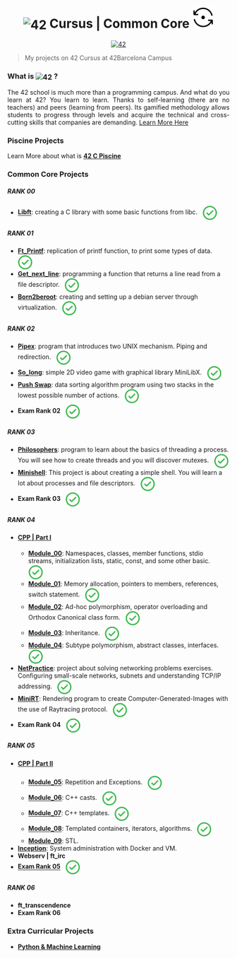 <!--HEADER-->
<h1 align="center">
 <picture>
  <source media="(prefers-color-scheme: dark)" srcset="https://cdn.simpleicons.org/42/white">
  <img alt="42" width=40 align="center" src="https://cdn.simpleicons.org/42/Black">
 </picture>
 Cursus |
 Common Core
<img src="resources/InProgress.svg">
</h1>
<!--FINISH HEADER-->
<div align="center">
<a href='https://profile.intra.42.fr/users/jcheel-n' target="_blank"><img alt='42' src='https://img.shields.io/badge/Barcelona-000000?logo=42&logoColor=White'/></a>
</div>

> My projects on 42 Cursus at 42Barcelona Campus

<!--<div align="right">
<a href="https://github.com/JaeSeoKim/badge42"><img width=500 src="https://badge42.vercel.app/api/v2/clfo781th000608l4lo1z8jb2/stats?cursusId=21&coalitionId=205" alt="jcheel-n's 42 stats" /></a>
</div>-->

<h3>
What is
 <picture>
  <source media="(prefers-color-scheme: dark)" srcset="https://cdn.simpleicons.org/42/white">
  <img alt="42" width=32 align="center" src="https://cdn.simpleicons.org/42/Black">
 </picture>
 ?
</h3>
<p style='text-align: justify;'>
The 42 school is much more than a programming campus. And what do you learn at 42? You learn to learn. Thanks to self-learning (there are no teachers) and peers (learning from peers). Its gamified methodology allows students to progress through levels and acquire the technical and cross-cutting skills that companies are demanding.
<a href="https://42.fr/en/the-program/innovative-learning/">Learn More Here</a></p>

### Piscine Projects
Learn More about what is **[42 C Piscine](https://github.com/josephcheel/42-Piscine)**

### Common Core Projects
##### RANK 00
* **[Libft](https://github.com/josephcheel/42-Libft)**: creating a C library with some basic functions from libc. &nbsp;&nbsp;<img align="center" src="https://raw.githubusercontent.com/josephcheel/readme/main/resources/check.svg">
##### RANK 01
* **[Ft_Printf](https://github.com/josephcheel/42-Ft_Printf)**: replication of printf function, to print some types of data. &nbsp;&nbsp;<img align="center"  src="https://raw.githubusercontent.com/josephcheel/readme/main/resources/check.svg">
* **[Get_next_line](https://github.com/josephcheel/42-Get_next_line)**: programming a function that returns a line read from a file descriptor. &nbsp;&nbsp;<img align="center" src="https://raw.githubusercontent.com/josephcheel/readme/main/resources/check.svg">
* **[Born2beroot](https://github.com/josephcheel/42-Born2beroot)**: creating and setting up a debian server through virtualization. &nbsp;&nbsp;<img align="center" src="https://raw.githubusercontent.com/josephcheel/readme/main/resources/check.svg">
##### RANK 02
* **[Pipex](https://github.com/josephcheel/42-Pipex)**: program that introduces two UNIX mechanism. Piping and redirection. &nbsp;&nbsp;<img align="center" src="https://raw.githubusercontent.com/josephcheel/readme/main/resources/check.svg">
* **[So_long](https://github.com/josephcheel/42-So_long)**: simple 2D video game with graphical library MiniLibX. &nbsp;&nbsp;<img align="center" src="https://raw.githubusercontent.com/josephcheel/readme/main/resources/check.svg">
* **[Push Swap](https://github.com/josephcheel/42-Push_Swap)**: data sorting algorithm program using two stacks in the lowest possible number of actions. &nbsp;&nbsp;<img align="center" src="https://raw.githubusercontent.com/josephcheel/readme/main/resources/check.svg">
* **Exam Rank 02** &nbsp;&nbsp;<img align="center" src="https://raw.githubusercontent.com/josephcheel/readme/main/resources/check.svg">
##### RANK 03
* **[Philosophers](https://github.com/josephcheel/42-Philosophers)**: program to learn about the basics of threading a process. You will see how to create threads and you will discover mutexes. &nbsp;&nbsp;<img align="center" src="https://raw.githubusercontent.com/josephcheel/readme/main/resources/check.svg">
* **[Minishell](https://github.com/josephcheel/42-Minishell)**: This project is about creating a simple shell. You will learn a lot about processes and file descriptors. &nbsp;&nbsp;<img align="center" src="https://raw.githubusercontent.com/josephcheel/readme/main/resources/check.svg">
* **Exam Rank 03** &nbsp;&nbsp;<img align="center" src="https://raw.githubusercontent.com/josephcheel/readme/main/resources/check.svg">
##### RANK 04
* #### [CPP | Part I](https://github.com/josephcheel/42-CPP)
  * **[Module_00](https://github.com/josephcheel/42-CPP/tree/main/CPP_Module_00)**: Namespaces, classes, member functions, stdio streams, initialization lists, static, const, and some other basic. &nbsp;&nbsp;<img align="center" src="https://raw.githubusercontent.com/josephcheel/readme/main/resources/check.svg">
  * **[Module_01](https://github.com/josephcheel/42-CPP/tree/main/CPP_Module_01)**: Memory allocation, pointers to members, references, switch statement. &nbsp;&nbsp;<img align="center" src="https://raw.githubusercontent.com/josephcheel/readme/main/resources/check.svg">
  * **[Module_02](https://github.com/josephcheel/42-CPP/tree/main/CPP_Module_02)**: Ad-hoc polymorphism, operator overloading and Orthodox Canonical class form. &nbsp;&nbsp;<img align="center" src="https://raw.githubusercontent.com/josephcheel/readme/main/resources/check.svg">
  * **[Module_03](https://github.com/josephcheel/42-CPP/tree/main/CPP_Module_03)**: Inheritance. &nbsp;&nbsp;<img align="center" src="https://raw.githubusercontent.com/josephcheel/readme/main/resources/check.svg">
  * **[Module_04](https://github.com/josephcheel/42-CPP/tree/main/CPP_Module_04)**: Subtype polymorphism, abstract classes, interfaces. &nbsp;&nbsp;<img align="center" src="https://raw.githubusercontent.com/josephcheel/readme/main/resources/check.svg">
* **[NetPractice](https://github.com/josephcheel/42-NetPractice)**: project about solving networking problems exercises. Configuring small-scale networks, subnets and understanding TCP/IP addressing. &nbsp;&nbsp;<img align="center" src="https://raw.githubusercontent.com/josephcheel/readme/main/resources/check.svg">
* **[MiniRT](https://github.com/josephcheel/42-MiniRT)**: Rendering program to create Computer-Generated-Images with the use of Raytracing protocol. &nbsp;&nbsp;<img align="center" src="https://raw.githubusercontent.com/josephcheel/readme/main/resources/check.svg">
* **Exam Rank 04** &nbsp;&nbsp;<img align="center" src="https://raw.githubusercontent.com/josephcheel/readme/main/resources/check.svg">
 ##### RANK 05
* #### [CPP | Part II](https://github.com/josephcheel/42-CPP)
  * **[Module_05](https://github.com/josephcheel/42-CPP/tree/main/CPP_Module_05)**: Repetition and Exceptions. &nbsp;&nbsp;<img align="center" src="https://raw.githubusercontent.com/josephcheel/readme/main/resources/check.svg">
  * **[Module_06](https://github.com/josephcheel/42-CPP/tree/main/CPP_Module_06)**: C++ casts. &nbsp;&nbsp;<img align="center" src="https://raw.githubusercontent.com/josephcheel/readme/main/resources/check.svg">
  * **[Module_07](https://github.com/josephcheel/42-CPP/tree/main/CPP_Module_07)**: C++ templates. &nbsp;&nbsp;<img align="center" src="https://raw.githubusercontent.com/josephcheel/readme/main/resources/check.svg">
  * **[Module_08](https://github.com/josephcheel/42-CPP/tree/main/CPP_Module_08)**: Templated containers, iterators, algorithms. &nbsp;&nbsp;<img align="center" src="https://raw.githubusercontent.com/josephcheel/readme/main/resources/check.svg">
  * **[Module_09](https://github.com/josephcheel/42-CPP/tree/main/CPP_Module_09)**: STL.
* **[Inception](https://github.com/josephcheel/42-Inception)**: System administration with Docker and VM.
* **Webserv | ft_irc**
* **[Exam Rank 05](https://github.com/josephcheel/42-Exam-Rank-05)** &nbsp;&nbsp;<img align="center" src="https://raw.githubusercontent.com/josephcheel/readme/main/resources/check.svg">
 ##### RANK 06
* **ft_transcendence**
* **Exam Rank 06**

### Extra Curricular Projects
* **[Python & Machine Learning](https://github.com/josephcheel/42-Python-Machine-Learning)**

